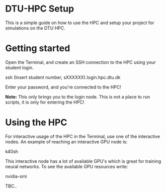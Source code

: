 # DTU-HPC Setup

This is a simple guide on how to use the HPC and setup your project for simulations on the DTU HPC.

# Getting started

Open the Terminal, and create an SSH connection to the HPC using your student login.

  ssh (Insert student number, sXXXXXX).login.hpc.dtu.dk

Enter your password, and you're connected to the HPC!

**Note:** This only brings you to the login node. This is not a place to run scripts, it is only for entering the HPC!

# Using the HPC 

For interactive usage of the HPC in the Terminal, use one of the interactive nodes. An example of reaching an interactive GPU node is:

  k40sh

This interactive node has a lot of available GPU's which is great for training neural networks. To see the available GPU resources write:

  nvidia-smi
  
TBC..
